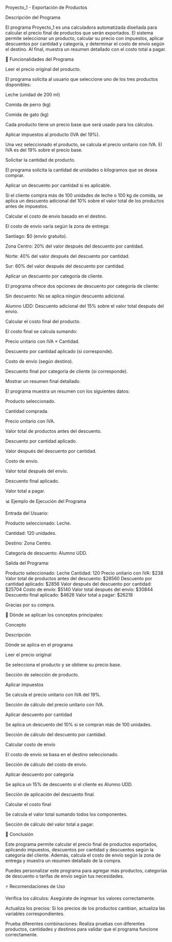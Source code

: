 Proyecto_1 - Exportación de Productos

Descripción del Programa

El programa Proyecto_1 es una calculadora automatizada diseñada para calcular el precio final de productos que serán exportados. El sistema permite seleccionar un producto, calcular su precio con impuestos, aplicar descuentos por cantidad y categoría, y determinar el costo de envío según el destino. Al final, muestra un resumen detallado con el costo total a pagar.

🔧 Funcionalidades del Programa

Leer el precio original del producto.

El programa solicita al usuario que seleccione uno de los tres productos disponibles:

Leche (unidad de 200 ml)

Comida de perro (kg)

Comida de gato (kg)

Cada producto tiene un precio base que será usado para los cálculos.

Aplicar impuestos al producto (IVA del 19%).

Una vez seleccionado el producto, se calcula el precio unitario con IVA. El IVA es del 19% sobre el precio base.

Solicitar la cantidad de producto.

El programa solicita la cantidad de unidades o kilogramos que se desea comprar.

Aplicar un descuento por cantidad si es aplicable.

Si el cliente compra más de 100 unidades de leche o 100 kg de comida, se aplica un descuento adicional del 10% sobre el valor total de los productos antes de impuestos.

Calcular el costo de envío basado en el destino.

El costo de envío varía según la zona de entrega:

Santiago: $0 (envío gratuito).

Zona Centro: 20% del valor después del descuento por cantidad.

Norte: 40% del valor después del descuento por cantidad.

Sur: 60% del valor después del descuento por cantidad.

Aplicar un descuento por categoría de cliente.

El programa ofrece dos opciones de descuento por categoría de cliente:

Sin descuento: No se aplica ningún descuento adicional.

Alumno UDD: Descuento adicional del 15% sobre el valor total después del envío.

Calcular el costo final del producto.

El costo final se calcula sumando:

Precio unitario con IVA × Cantidad.

Descuento por cantidad aplicado (si corresponde).

Costo de envío (según destino).

Descuento final por categoría de cliente (si corresponde).

Mostrar un resumen final detallado.

El programa muestra un resumen con los siguientes datos:

Producto seleccionado.

Cantidad comprada.

Precio unitario con IVA.

Valor total de productos antes del descuento.

Descuento por cantidad aplicado.

Valor después del descuento por cantidad.

Costo de envío.

Valor total después del envío.

Descuento final aplicado.

Valor total a pagar.

📊 Ejemplo de Ejecución del Programa

Entrada del Usuario:

Producto seleccionado: Leche.

Cantidad: 120 unidades.

Destino: Zona Centro.

Categoría de descuento: Alumno UDD.

Salida del Programa:

Producto seleccionado: Leche
Cantidad: 120
Precio unitario con IVA: $238
Valor total de productos antes del descuento: $28560
Descuento por cantidad aplicado: $2856
Valor después del descuento por cantidad: $25704
Costo de envío: $5140
Valor total después del envío: $30844
Descuento final aplicado: $4626
Valor total a pagar: $26218

Gracias por su compra.

📌 Dónde se aplican los conceptos principales:

Concepto

Descripción

Dónde se aplica en el programa

Leer el precio original

Se selecciona el producto y se obtiene su precio base.

Sección de selección de producto.

Aplicar impuestos

Se calcula el precio unitario con IVA del 19%.

Sección de cálculo del precio unitario con IVA.

Aplicar descuento por cantidad

Se aplica un descuento del 10% si se compran más de 100 unidades.

Sección de cálculo del descuento por cantidad.

Calcular costo de envío

El costo de envío se basa en el destino seleccionado.

Sección de cálculo del costo de envío.

Aplicar descuento por categoría

Se aplica un 15% de descuento si el cliente es Alumno UDD.

Sección de aplicación del descuento final.

Calcular el costo final

Se calcula el valor total sumando todos los componentes.

Sección de cálculo del valor total a pagar.

🧩 Conclusión

Este programa permite calcular el precio final de productos exportados, aplicando impuestos, descuentos por cantidad y descuentos según la categoría del cliente. Además, calcula el costo de envío según la zona de entrega y muestra un resumen detallado de la compra.

Puedes personalizar este programa para agregar más productos, categorías de descuento o tarifas de envío según tus necesidades.

⚡ Recomendaciones de Uso

Verifica los cálculos: Asegúrate de ingresar los valores correctamente.

Actualiza los precios: Si los precios de los productos cambian, actualiza las variables correspondientes.

Prueba diferentes combinaciones: Realiza pruebas con diferentes productos, cantidades y destinos para validar que el programa funcione correctamente.
